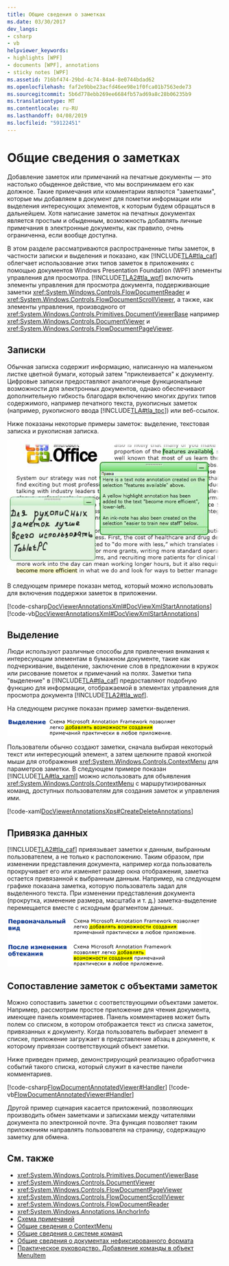 ```yaml
---
title: Общие сведения о заметках
ms.date: 03/30/2017
dev_langs:
- csharp
- vb
helpviewer_keywords:
- highlights [WPF]
- documents [WPF], annotations
- sticky notes [WPF]
ms.assetid: 716bf474-29bd-4c74-84a4-8e0744bdad62
ms.openlocfilehash: faf2e9bbe23acfd46ee98e1f0fca01b7563ede73
ms.sourcegitcommit: 5b6d778ebb269ee6684fb57ad69a8c28b06235b9
ms.translationtype: MT
ms.contentlocale: ru-RU
ms.lasthandoff: 04/08/2019
ms.locfileid: "59122451"
---
```

# <a name="annotations-overview"></a>Общие сведения о заметках
Добавление заметок или примечаний на печатные документы — это настолько обыденное действие, что мы воспринимаем его как должное. Такие примечания или комментарии являются "заметками", которые мы добавляем в документ для пометки информации или выделения интересующих элементов, к которым будем обращаться в дальнейшем. Хотя написание заметок на печатных документах является простым и обыденным, возможность добавлять личные примечания в электронные документы, как правило, очень ограниченна, если вообще доступна.  
  
 В этом разделе рассматриваются распространенные типы заметок, в частности записки и выделения и показано, как [!INCLUDE[TLA#tla_caf](../../../../includes/tlasharptla-caf-md.md)] облегчает использование этих типов заметок в приложениях с помощью документов Windows Presentation Foundation (WPF) элементы управления для просмотра.  [!INCLUDE[TLA2#tla_wpf](../../../../includes/tla2sharptla-wpf-md.md)] включить элементы управления для просмотра документа, поддерживающие заметки <xref:System.Windows.Controls.FlowDocumentReader> и <xref:System.Windows.Controls.FlowDocumentScrollViewer>, а также, как элементы управления, производного от <xref:System.Windows.Controls.Primitives.DocumentViewerBase> например <xref:System.Windows.Controls.DocumentViewer> и <xref:System.Windows.Controls.FlowDocumentPageViewer>.  

<a name="caf1_type_stickynotes"></a>   
## <a name="sticky-notes"></a>Записки  
 Обычная записка содержит информацию, написанную на маленьком листке цветной бумаги, который затем "приклеивается" к документу. Цифровые записки предоставляют аналогичные функциональные возможности для электронных документов, однако обеспечивают дополнительную гибкость благодаря включению многих других типов содержимого, например печатного текста, рукописных заметок (например, рукописного ввода [!INCLUDE[TLA#tla_tpc](../../../../includes/tlasharptla-tpc-md.md)]) или веб-ссылок.  
  
 Ниже показаны некоторые примеры заметок: выделение, текстовая записка и рукописная записка.  
  
 ![Выделение, текстовая и рукописная записка](./media/caf-stickynote.jpg "CAF_StickyNote")  
  
 В следующем примере показан метод, который можно использовать для включения поддержки заметок в приложении.  
  
 [!code-csharp[DocViewerAnnotationsXml#DocViewXmlStartAnnotations](~/samples/snippets/csharp/VS_Snippets_Wpf/DocViewerAnnotationsXml/CSharp/Window1.xaml.cs#docviewxmlstartannotations)]
 [!code-vb[DocViewerAnnotationsXml#DocViewXmlStartAnnotations](~/samples/snippets/visualbasic/VS_Snippets_Wpf/DocViewerAnnotationsXml/visualbasic/window1.xaml.vb#docviewxmlstartannotations)]  
  
<a name="caf1_type_callouts"></a>   
## <a name="highlights"></a>Выделение  
 Люди используют различные способы для привлечения внимания к интересующим элементам в бумажном документе, такие как подчеркивание, выделение, заключение слов в предложении в кружок или рисование пометок и примечаний на полях.  Заметки типа "выделение" в [!INCLUDE[TLA#tla_caf](../../../../includes/tlasharptla-caf-md.md)] предоставляют подобную функцию для информации, отображаемой в элементах управления для просмотра документа [!INCLUDE[TLA2#tla_wpf](../../../../includes/tla2sharptla-wpf-md.md)].  
  
 На следующем рисунке показан пример заметки-выделения.  
  
 ![Заметка-выделение](./media/caf-callouts.png "CAF_Callouts")  
  
 Пользователи обычно создают заметки, сначала выбирая некоторый текст или интересующий элемент, а затем щелкните правой кнопкой мыши для отображения <xref:System.Windows.Controls.ContextMenu> для параметров заметки.  В следующем примере показан [!INCLUDE[TLA#tla_xaml](../../../../includes/tlasharptla-xaml-md.md)] можно использовать для объявления <xref:System.Windows.Controls.ContextMenu> с маршрутизированных команд, доступных пользователям для создания заметок и управления ими.  
  
 [!code-xaml[DocViewerAnnotationsXps#CreateDeleteAnnotations](~/samples/snippets/csharp/VS_Snippets_Wpf/DocViewerAnnotationsXps/CSharp/Window1.xaml#createdeleteannotations)]  
  
<a name="caf1_framework_data_anchoring"></a>   
## <a name="data-anchoring"></a>Привязка данных  
 [!INCLUDE[TLA2#tla_caf](../../../../includes/tla2sharptla-caf-md.md)] привязывает заметки к данным, выбранным пользователем, а не только к расположению. Таким образом, при изменении представления документа, например когда пользователь прокручивает его или изменяет размер окна отображения, заметка остается привязанной к выбранным данным. Например, на следующем графике показана заметка, которую пользователь задал для выделенного текста. При изменении представления документа (прокрутка, изменение размера, масштаба и т. д.) заметка-выделение перемещается вместе с исходным фрагментом данных.  
  
 ![Привязка данных заметки](./media/caf-dataanchoring.png "CAF_DataAnchoring")  
  
<a name="matching_annotations_with_annotated_objects"></a>   
## <a name="matching-annotations-with-annotated-objects"></a>Сопоставление заметок с объектами заметок  
 Можно сопоставить заметки с соответствующими объектами заметок. Например, рассмотрим простое приложение для чтения документа, имеющее панель комментариев. Панель комментариев может быть полем со списком, в котором отображается текст из списка заметок, привязанных к документу. Когда пользователь выбирает элемент в списке, приложение загружает в представление абзац в документе, к которому привязан соответствующий объект заметки.  
  
 Ниже приведен пример, демонстрирующий реализацию обработчика событий такого списка, который служит в качестве панели комментариев.  
  
 [!code-csharp[FlowDocumentAnnotatedViewer#Handler](~/samples/snippets/csharp/VS_Snippets_Wpf/FlowDocumentAnnotatedViewer/CSharp/Window1.xaml.cs#handler)]
 [!code-vb[FlowDocumentAnnotatedViewer#Handler](~/samples/snippets/visualbasic/VS_Snippets_Wpf/FlowDocumentAnnotatedViewer/visualbasic/window1.xaml.vb#handler)]  
  
 Другой пример сценария касается приложений, позволяющих производить обмен заметками и записками между читателями документа по электронной почте. Эта функция позволяет таким приложениям направлять пользователя на страницу, содержащую заметку для обмена.  
  
## <a name="see-also"></a>См. также

- <xref:System.Windows.Controls.Primitives.DocumentViewerBase>
- <xref:System.Windows.Controls.DocumentViewer>
- <xref:System.Windows.Controls.FlowDocumentPageViewer>
- <xref:System.Windows.Controls.FlowDocumentScrollViewer>
- <xref:System.Windows.Controls.FlowDocumentReader>
- <xref:System.Windows.Annotations.IAnchorInfo>
- [Схема примечаний](annotations-schema.md)
- [Общие сведения о ContextMenu](../controls/contextmenu-overview.md)
- [Общие сведения о системе команд](commanding-overview.md)
- [Общие сведения о документах нефиксированного формата](flow-document-overview.md)
- [Практическое руководство. Добавление команды в объект MenuItem](https://docs.microsoft.com/previous-versions/dotnet/netframework-3.5/ms741839(v=vs.90))

